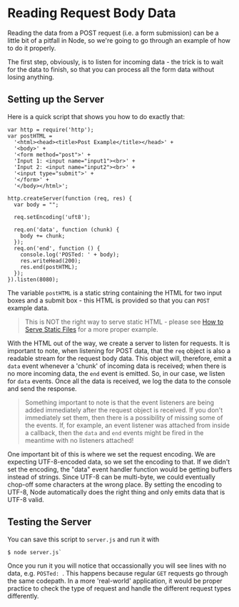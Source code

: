 # Reading Request Body Data

Reading the data from a POST request (i.e. a form submission) can be a little bit of a pitfall in Node, so we're going to go through an example of how to do it properly.  

The first step, obviously, is to listen for incoming data - the trick is to wait for the data to finish, so that you can process all the form data without losing anything. 

## Setting up the Server

Here is a quick script that shows you how to do exactly that:

    var http = require('http');
    var postHTML = 
      '<html><head><title>Post Example</title></head>' +
      '<body>' +
      '<form method="post">' +
      'Input 1: <input name="input1"><br>' +
      'Input 2: <input name="input2"><br>' +
      '<input type="submit">' +
      '</form>' +
      '</body></html>';

    http.createServer(function (req, res) {
      var body = "";

      req.setEncoding('uft8');

      req.on('data', function (chunk) {
        body += chunk;
      });
      req.on('end', function () {
        console.log('POSTed: ' + body);
        res.writeHead(200);
        res.end(postHTML);
      });
    }).listen(8080);

The variable `postHTML` is a static string containing the HTML for two input boxes and a submit box - this HTML is provided so that you can `POST` example data.

> This is NOT the right way to serve static HTML - please see [How to Serve Static Files](link) for a more proper example.

With the HTML out of the way, we create a server to listen for requests. It is important to note, when listening for POST data, that the `req` object is also a readable stream for the request body data.  This object will, therefore, emit a `data` event whenever a 'chunk' of incoming data is received; when there is no more incoming data, the `end` event is emitted. So, in our case, we listen for `data` events. Once all the data is received, we log the data to the console and send the response.

> Something important to note is that the event listeners are being added immediately after the request object is received. If you don't immediately set them, then there is a possibility of missing some of the events. If, for example, an event listener was attached from inside a callback, then the `data` and `end` events might be fired in the meantime with no listeners attached!

One important bit of this is where we set the request encoding. We are expecting UTF-8-encoded data, so we set the encoding to that. If we didn't set the encoding, the "data" event handler function would be getting buffers instead of strings. Since UTF-8 can be multi-byte, we could eventually chop-off some characters at the wrong place. By setting the encoding to UTF-8, Node automatically does the right thing and only emits data that is UTF-8 valid.

## Testing the Server

You can save this script to `server.js` and run it with

    $ node server.js`

Once you run it you will notice that occassionally you will see lines with no data, e.g. `POSTed: `. This happens because regular `GET` requests go through the same codepath. In a more 'real-world' application, it would be proper practice to check the type of request and handle the different request types differently.